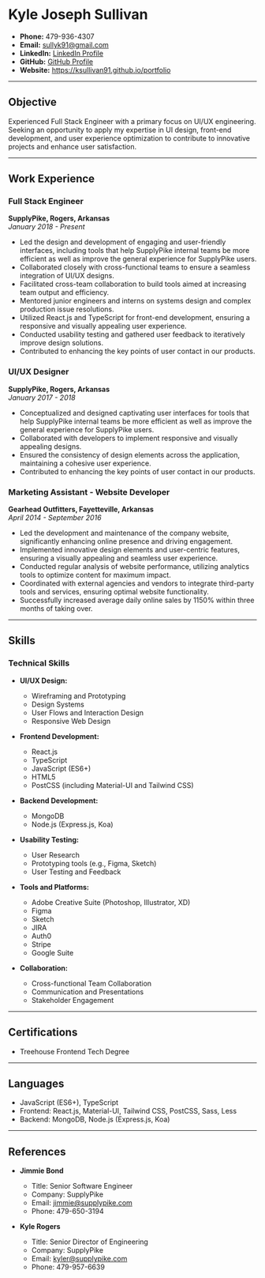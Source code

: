 # Kyle Joseph Sullivan

- **Phone:** 479-936-4307
- **Email:** sullyk91@gmail.com
- **LinkedIn:** [LinkedIn Profile](https://www.linkedin.com/in/kyle-sullivan-5a337813a/)
- **GitHub:** [GitHub Profile](https://github.com/ksullivan96)
- **Website:** https://ksullivan91.github.io/portfolio

---

## Objective

Experienced Full Stack Engineer with a primary focus on UI/UX engineering. Seeking an opportunity to apply my expertise in UI design, front-end development, and user experience optimization to contribute to innovative projects and enhance user satisfaction.

---

## Work Experience

### Full Stack Engineer
**SupplyPike, Rogers, Arkansas**  
*January 2018 - Present*

- Led the design and development of engaging and user-friendly interfaces, including tools that help SupplyPike internal teams be more efficient as well as improve the general experience for SupplyPike users.
- Collaborated closely with cross-functional teams to ensure a seamless integration of UI/UX designs.
- Facilitated cross-team collaboration to build tools aimed at increasing team output and efficiency.
- Mentored junior engineers and interns on systems design and complex production issue resolutions.
- Utilized React.js and TypeScript for front-end development, ensuring a responsive and visually appealing user experience.
- Conducted usability testing and gathered user feedback to iteratively improve design solutions.
- Contributed to enhancing the key points of user contact in our products.

### UI/UX Designer
**SupplyPike, Rogers, Arkansas**  
*January 2017 - 2018*

- Conceptualized and designed captivating user interfaces for tools that help SupplyPike internal teams be more efficient as well as improve the general experience for SupplyPike users.
- Collaborated with developers to implement responsive and visually appealing designs.
- Ensured the consistency of design elements across the application, maintaining a cohesive user experience.
- Contributed to enhancing the key points of user contact in our products.

### Marketing Assistant - Website Developer
**Gearhead Outfitters, Fayetteville, Arkansas**  
*April 2014 - September 2016*

- Led the development and maintenance of the company website, significantly enhancing online presence and driving engagement.
- Implemented innovative design elements and user-centric features, ensuring a visually appealing and seamless user experience.
- Conducted regular analysis of website performance, utilizing analytics tools to optimize content for maximum impact.
- Coordinated with external agencies and vendors to integrate third-party tools and services, ensuring optimal website functionality.
- Successfully increased average daily online sales by 1150% within three months of taking over.

---

## Skills

### Technical Skills

- **UI/UX Design:**
  - Wireframing and Prototyping
  - Design Systems
  - User Flows and Interaction Design
  - Responsive Web Design

- **Frontend Development:**
  - React.js
  - TypeScript
  - JavaScript (ES6+)
  - HTML5
  - PostCSS (including Material-UI and Tailwind CSS)

- **Backend Development:**
  - MongoDB
  - Node.js (Express.js, Koa)

- **Usability Testing:**
  - User Research
  - Prototyping tools (e.g., Figma, Sketch)
  - User Testing and Feedback

- **Tools and Platforms:**
  - Adobe Creative Suite (Photoshop, Illustrator, XD)
  - Figma 
  - Sketch
  - JIRA
  - Auth0
  - Stripe
  - Google Suite

- **Collaboration:**
  - Cross-functional Team Collaboration
  - Communication and Presentations
  - Stakeholder Engagement

---

## Certifications

- Treehouse Frontend Tech Degree

---

## Languages

- JavaScript (ES6+), TypeScript
- Frontend: React.js, Material-UI, Tailwind CSS, PostCSS, Sass, Less
- Backend: MongoDB, Node.js (Express.js, Koa)

---

## References

- **Jimmie Bond**
  - Title: Senior Software Engineer
  - Company: SupplyPike
  - Email: jimmie@supplypike.com
  - Phone: 479-650-3194

- **Kyle Rogers**
  - Title: Senior Director of Engineering
  - Company: SupplyPike
  - Email: kyler@supplypike.com
  - Phone: 479-957-6639
